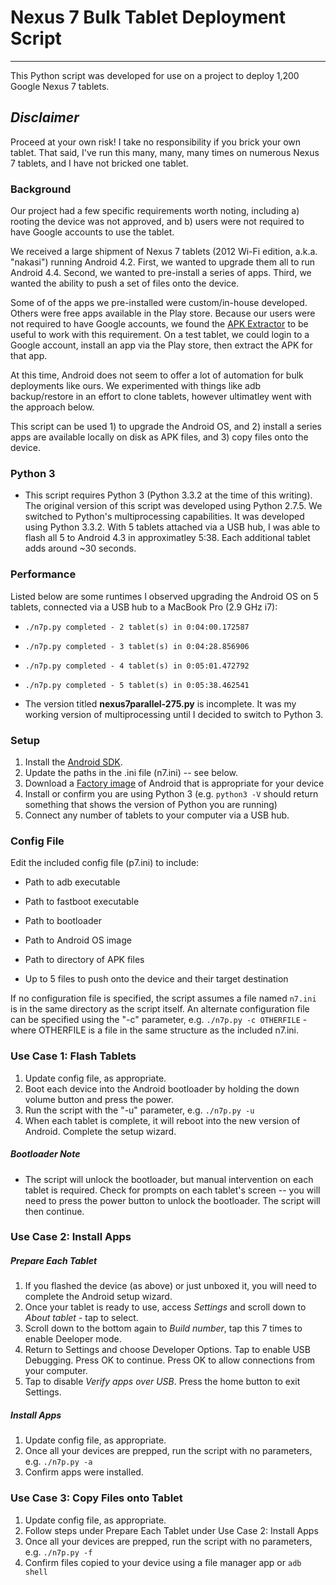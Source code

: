 # Nexus 7 Bulk Tablet Deployment Script #
-------------

This Python script was developed for use on a project to deploy 1,200 Google Nexus 7 tablets.

*Disclaimer*
-------------
Proceed at your own risk!  I take no responsibility if you brick your own tablet.  That said, I've run this many, many, many times on numerous Nexus 7 tablets, and I have not bricked one tablet.


### Background
Our project had a few specific requirements worth noting, including a) rooting the device was not approved, and b) users were not required to have Google accounts to use the tablet.

We received a large shipment of Nexus 7 tablets (2012 Wi-Fi edition, a.k.a. "nakasi") running Android 4.2.  First, we wanted to upgrade them all to run Android 4.4.  Second, we wanted to pre-install a series of apps.  Third, we wanted the ability to push a set of files onto the device.

Some of of the apps we pre-installed were custom/in-house developed.  Others were free apps available in the Play store.  Because our users were not required to have Google accounts, we found the [APK Extractor](https://play.google.com/store/apps/details?id=net.sylark.apkextractor&hl=en) to be useful to work with this requirement.  On a test tablet, we could login to a Google account, install an app via the Play store, then extract the APK for that app.

At this time, Android does not seem to offer a lot of automation for bulk deployments like ours.  We experimented with things like adb backup/restore in an effort to clone tablets, however ultimatley went with the approach below.

This script can be used 1) to upgrade the Android OS, and 2) install a series apps are available locally on disk as APK files, and 3) copy files onto the device.

### Python 3
* This script requires Python 3 (Python 3.3.2 at the time of this writing).  The original version of this script was developed using Python 2.7.5.  We switched to Python's multiprocessing capabilities.  It was developed using Python 3.3.2.  With 5 tablets attached via a USB hub, I was able to flash all 5 to Android 4.3 in approximatley 5:38.  Each additional tablet adds around ~30 seconds.

### Performance
Listed below are some runtimes I observed upgrading the Android OS on 5 tablets, connected via a USB hub to a MacBook Pro (2.9 GHz i7):

  * ```./n7p.py completed - 2 tablet(s) in 0:04:00.172587```

  * ```./n7p.py completed - 3 tablet(s) in 0:04:28.856906```

  * ```./n7p.py completed - 4 tablet(s) in 0:05:01.472792```

  * ```./n7p.py completed - 5 tablet(s) in 0:05:38.462541```
* The version titled **nexus7parallel-275.py** is incomplete.  It was my working version of multiprocessing until I decided to switch to Python 3.


### Setup

1. Install the [Android SDK](http://developer.android.com/sdk/index.html).
2. Update the paths in the .ini file (n7.ini) -- see below.
3. Download a [Factory image](https://developers.google.com/android/nexus/images) of Android that is appropriate for your device
4. Install or confirm you are using Python 3 (e.g.  ```python3 -V``` should return something that shows the version of Python you are running)
5. Connect any number of tablets to your computer via a USB hub.

### Config File
Edit the included config file (p7.ini) to include:

  * Path to adb executable
  
  * Path to fastboot executable
  
  * Path to bootloader
  
  * Path to Android OS image
  
  * Path to directory of APK files
  
  * Up to 5 files to push onto the device and their target destination
  
If no configuration file is specified, the script assumes a file named ```n7.ini``` is in the same directory as the script itself.  An alternate configuration file can be specified using the "-c" parameter, e.g.  ```./n7p.py -c OTHERFILE``` - where OTHERFILE is a file in the same structure as the included n7.ini.

  
### Use Case 1: Flash Tablets
1. Update config file, as appropriate.
2. Boot each device into the Android bootloader by holding the down volume button and press the power.
3. Run the script with the "-u" parameter, e.g. ```./n7p.py -u``` 
4. When each tablet is complete, it will reboot into the new version of Android.  Complete the setup wizard.

##### Bootloader Note
- The script will unlock the bootloader, but manual intervention on each tablet is required.  Check for prompts on each tablet's screen -- you will need to press the power button to unlock the bootloader.  The script will then continue.

### Use Case 2: Install Apps
##### Prepare Each Tablet
1. If you flashed the device (as above) or just unboxed it, you will need to complete the Android setup wizard.
2. Once your tablet is ready to use, access *Settings* and scroll down to *About tablet* - tap to select.
3. Scroll down to the bottom again to *Build number*, tap this 7 times to enable Deeloper mode.
4. Return to Settings and choose Developer Options.  Tap to enable USB Debugging.  Press OK to continue.  Press OK to allow connections from your computer.
5. Tap to disable *Verify apps over USB*.  Press the home button to exit Settings.

##### Install Apps
1. Update config file, as appropriate.
2. Once all your devices are prepped, run the script with no parameters, e.g. ```./n7p.py -a``` 
3. Confirm apps were installed.

### Use Case 3: Copy Files onto Tablet
1. Update config file, as appropriate.
2. Follow steps under Prepare Each Tablet under Use Case 2: Install Apps
3. Once all your devices are prepped, run the script with no parameters, e.g. ```./n7p.py -f``` 
4. Confirm files copied to your device using a file manager app or ```adb shell```
